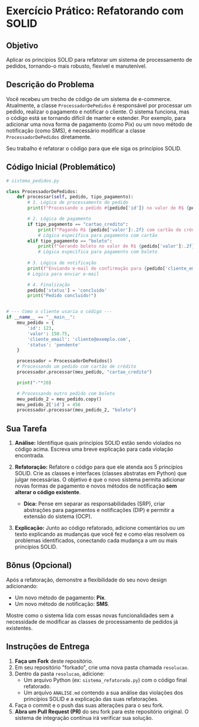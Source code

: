 # Exercício Prático: Refatorando com SOLID

## Objetivo

Aplicar os princípios SOLID para refatorar um sistema de processamento de pedidos, tornando-o mais robusto, flexível e manutenível.

## Descrição do Problema

Você recebeu um trecho de código de um sistema de e-commerce. Atualmente, a classe `ProcessadorDePedidos` é responsável por processar um pedido, realizar o pagamento e notificar o cliente. O sistema funciona, mas o código está se tornando difícil de manter e estender. Por exemplo, para adicionar uma nova forma de pagamento (como Pix) ou um novo método de notificação (como SMS), é necessário modificar a classe `ProcessadorDePedidos` diretamente.

Seu trabalho é refatorar o código para que ele siga os princípios SOLID.

## Código Inicial (Problemático)

```python
# sistema_pedidos.py

class ProcessadorDePedidos:
    def processar(self, pedido, tipo_pagamento):
        # 1. Lógica de processamento do pedido
        print(f"Processando o pedido #{pedido['id']} no valor de R$ {pedido['valor']:.2f}...")

        # 2. Lógica de pagamento
        if tipo_pagamento == "cartao_credito":
            print(f"Pagando R$ {pedido['valor']:.2f} com cartão de crédito...")
            # Lógica específica para pagamento com cartão
        elif tipo_pagamento == "boleto":
            print(f"Gerando boleto no valor de R$ {pedido['valor']:.2f}...")
            # Lógica específica para pagamento com boleto
        
        # 3. Lógica de notificação
        print(f"Enviando e-mail de confirmação para {pedido['cliente_email']}...")
        # Lógica para enviar e-mail

        # 4. Finalização
        pedido['status'] = 'concluido'
        print("Pedido concluído!")


# --- Como o cliente usaria o código ---
if __name__ == "__main__":
    meu_pedido = {
        'id': 123,
        'valor': 150.75,
        'cliente_email': 'cliente@exemplo.com',
        'status': 'pendente'
    }

    processador = ProcessadorDePedidos()
    # Processando um pedido com cartão de crédito
    processador.processar(meu_pedido, "cartao_credito")

    print("-"*20)

    # Processando outro pedido com boleto
    meu_pedido_2 = meu_pedido.copy()
    meu_pedido_2['id'] = 456
    processador.processar(meu_pedido_2, "boleto")
```

## Sua Tarefa

1.  **Análise:** Identifique quais princípios SOLID estão sendo violados no código acima. Escreva uma breve explicação para cada violação encontrada.

2.  **Refatoração:** Refatore o código para que ele atenda aos 5 princípios SOLID. Crie as classes e interfaces (classes abstratas em Python) que julgar necessárias. O objetivo é que o novo sistema permita adicionar novas formas de pagamento e novos métodos de notificação **sem alterar o código existente**.
    -   **Dica:** Pense em separar as responsabilidades (SRP), criar abstrações para pagamentos e notificações (DIP) e permitir a extensão do sistema (OCP).

3.  **Explicação:** Junto ao código refatorado, adicione comentários ou um texto explicando as mudanças que você fez e como elas resolvem os problemas identificados, conectando cada mudança a um ou mais princípios SOLID.

## Bônus (Opcional)

Após a refatoração, demonstre a flexibilidade do seu novo design adicionando:

-   Um novo método de pagamento: **Pix**.
-   Um novo método de notificação: **SMS**.

Mostre como o sistema lida com essas novas funcionalidades sem a necessidade de modificar as classes de processamento de pedidos já existentes.

## Instruções de Entrega

1.  **Faça um Fork** deste repositório.
2.  Em seu repositório "forkado", crie uma nova pasta chamada `resolucao`.
3.  Dentro da pasta `resolucao`, adicione:
    *   Um arquivo Python (ex: `sistema_refatorado.py`) com o código final refatorado.
    *   Um arquivo `ANALISE.md` contendo a sua análise das violações dos princípios SOLID e a explicação das suas refatorações.
4.  Faça o commit e o push das suas alterações para o seu fork.
5.  **Abra um Pull Request (PR)** do seu fork para este repositório original. O sistema de integração contínua irá verificar sua solução.